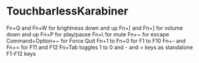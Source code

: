 # TouchbarlessKarabiner
Fn+Q and Fn+W for brightness down and up
Fn+[ and Fn+] for volume down and up
Fn+P for play/pause
Fn+\ for mute
Fn+~ for escape
Command+Option+~ for Force Quit
Fn+1 to Fn+0 for F1 to F10
Fn+- and Fn+= for F11 and F12
Fn+Tab toggles 1 to 0 and - and = keys as standalone F1-F12 keys